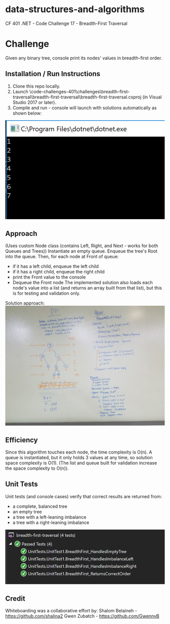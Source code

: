 # data-structures-and-algorithms
CF 401 .NET - Code Challenge 17 - Breadth-First Traversal

# Challenge
Given any binary tree, console print its nodes' values in breadth-first order.

## Installation / Run Instructions
1. Clone this repo locally.
2. Launch \\code-challenges-401\challenges\breadth-first-traversal\breadth-first-traversal\breadth-first-traversal.csproj (in Visual Studio 2017 or later).
3. Compile and run - console will launch with solutions automatically as shown below:

![console cases](assets/program-run.PNG)

## Approach
(Uses custom Node class (contains Left, Right, and Next - works for both Queues and Trees))
Instantiate an empty queue. Enqueue the tree's Root into the queue. Then, for each node at Front of queue:
 - if it has a left child, enqueue the left child
 - if it has a right child, enqueue the right child
 - print the Front value to the console
 - Dequeue the Front node
The implemented solution also loads each node's value into a list (and returns an array built from that list), but this is for testing and validation only.

Solution approach:
![whiteboard solution](assets/whiteboard.jpg)

## Efficiency
Since this algorithm touches each node, the time complexity is O(n). A queue is instantiated, but it only holds 3 values at any time, so solution space complexity is O(1). (The list and queue built for validation increase the space complexity to O(n)).

## Unit Tests
Unit tests (and console cases) verify that correct results are returned from:
 - a complete, balanced tree
 - an empty tree
 - a tree with a left-leaning imbalance
 - a tree with a right-leaning imbalance

![unit tests](assets/unit-tests.PNG)

## Credit
Whiteboarding was a collaborative effort by:
 Shalom Belaineh - https://github.com/shalina2
 Gwen Zubatch - https://github.com/GwennyB
